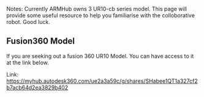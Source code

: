 Notes: Currently ARMHub owns 3 UR10-cb series model. This page will provide some useful resource to help you familiarise with the colloborative robot. Good luck.


## Fusion360 Model
If you are seeking out a fusion 360 UR10 Model. You can have access to it at the link below.

Link: https://myhub.autodesk360.com/ue2a3a59c/g/shares/SHabee1QT1a327cf2b7acb64d2ea3829b402
